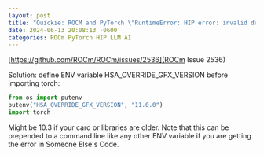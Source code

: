 ```yaml
---
layout: post
title: "Quickie: ROCM and PyTorch \"RuntimeError: HIP error: invalid device function\""
date: 2024-06-13 20:08:13 -0600
categories: ROCm PyTorch HIP LLM AI
---
```

[https://github.com/ROCm/ROCm/issues/2536](ROCm Issue 2536)


Solution: define ENV variable HSA_OVERRIDE_GFX_VERSION before importing torch:
```python
from os import putenv
putenv("HSA_OVERRIDE_GFX_VERSION", "11.0.0")
import torch
```

Might be 10.3 if your card or libraries are older. Note that this can be prepended to a command line like any other ENV variable if you are getting the error in Someone Else's Code.
